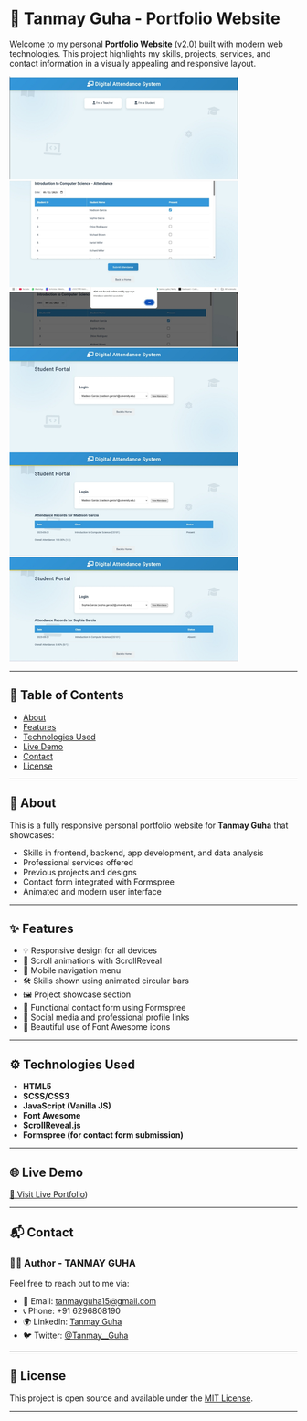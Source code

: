 # 💼 Tanmay Guha - Portfolio Website

Welcome to my personal **Portfolio Website** (v2.0) built with modern web technologies. This project highlights my skills, projects, services, and contact information in a visually appealing and responsive layout.

![Hero Section Screenshot](./assets/portfolio2.png)

---

## 📌 Table of Contents

* [About](#about)
* [Features](#features)
* [Technologies Used](#technologies-used)
* [Live Demo](#live-demo)
* [Contact](#contact)
* [License](#license)

---

## 📖 About

This is a fully responsive personal portfolio website for **Tanmay Guha** that showcases:

* Skills in frontend, backend, app development, and data analysis
* Professional services offered
* Previous projects and designs
* Contact form integrated with Formspree
* Animated and modern user interface

---

## ✨ Features

* 💡 Responsive design for all devices
* 🚀 Scroll animations with ScrollReveal
* 📱 Mobile navigation menu
* 🛠 Skills shown using animated circular bars
* 🖼 Project showcase section
* 📨 Functional contact form using Formspree
* 🔗 Social media and professional profile links
* 🎨 Beautiful use of Font Awesome icons

---

## ⚙️ Technologies Used

* **HTML5**
* **SCSS/CSS3**
* **JavaScript (Vanilla JS)**
* **Font Awesome**
* **ScrollReveal.js**
* **Formspree (for contact form submission)**

---



## 🌐 Live Demo

[🔗 Visit Live Portfolio](https://tanmay-guha-portfolio.netlify.app/))


---

## 📬 Contact

### 🙋‍♂️ Author - TANMAY GUHA

Feel free to reach out to me via:

* 📧 Email: [tanmayguha15@gmail.com](mailto:tanmayguha15@gmail.com)
* 📞 Phone: +91 6296808190
* 🌍 LinkedIn: [Tanmay Guha](https://www.linkedin.com/in/tanmay-guha-ba431833a)
* 🐦 Twitter: [@Tanmay\_\_Guha](https://x.com/Tanmay__Guha)

---

## 📝 License

This project is open source and available under the [MIT License](LICENSE).

---

